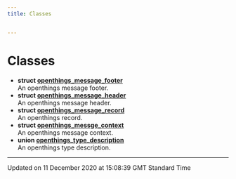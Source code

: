 ```yaml
---
title: Classes


---
```


# Classes



* **struct [openthings_message_footer](Classes/structopenthings__message__footer.md)** <br>An openthings message footer. 
* **struct [openthings_message_header](Classes/structopenthings__message__header.md)** <br>An openthings message header. 
* **struct [openthings_message_record](Classes/structopenthings__message__record.md)** <br>An openthings record. 
* **struct [openthings_messge_context](Classes/structopenthings__messge__context.md)** <br>An openthings message context. 
* **union [openthings_type_description](Classes/unionopenthings__type__description.md)** <br>An openthings type description. 



-------------------------------

Updated on 11 December 2020 at 15:08:39 GMT Standard Time
